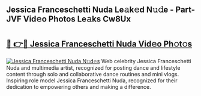 ## Jessica Franceschetti Nuda Le𝚊k𝚎d N𝚞𝚍e - Part-JVF Vid𝚎o Photos Le𝚊ks Cw8Ux

# <h2><a href="http://fbey1j.evod.top/?m=Jessica+Franceschetti+Nuda">🔗 👉🔴 Jessica Franceschetti Nuda Vid𝚎o Ph𝚘t𝚘s</a></h2>

[![Jessica Franceschetti Nuda N𝚞d𝚎s](https://i.imgur.com/8V9OHl7.gif)](http://fbey1j.evod.top/?m=Jessica+Franceschetti+Nuda)
Web celebrity Jessica Franceschetti Nuda and multimedia artist, recognized for posting dance and lifestyle content through solo and collaborative dance routines and mini vlogs. Inspiring role model Jessica Franceschetti Nuda, recognized for their dedication to empowering others and making a difference. 
